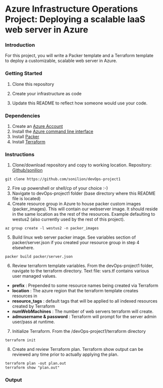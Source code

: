 # Azure Infrastructure Operations Project: Deploying a scalable IaaS web server in Azure

### Introduction
For this project, you will write a Packer template and a Terraform template to deploy a customizable, scalable web server in Azure.

### Getting Started
1. Clone this repository

2. Create your infrastructure as code

3. Update this README to reflect how someone would use your code.

### Dependencies
1. Create an [Azure Account](https://portal.azure.com)
2. Install the [Azure command line interface](https://docs.microsoft.com/en-us/cli/azure/install-azure-cli?view=azure-cli-latest)
3. Install [Packer](https://www.packer.io/downloads)
4. Install [Terraform](https://www.terraform.io/downloads.html)

### Instructions
1. Clone/download repository and copy to working location. Repository: [Github/sonilion](https://github.com/sonilion/devOps-project1)
```
git clone https://github.com/sonilion/devOps-project1
```
2. Fire up powershell or shell/cp of your choice :-)
3. Navigate to devOps-project1 folder (base directory where this README file is located)
4. Create resource group in Azure to house packer custom images (packer_images). This will contain our webserver image. It should reside in the same location as the rest of the resources.  Example defaulting to westus2 (also currently used by the rest of this project).  
```
az group create -l westus2 -n packer_images
```
5. Build linux web server packer image.  See variables section of packer/server.json if you created your resource group in step 4 elsewhere.
```
packer build packer/server.json
```
6. Review terraform template variables.  From the devOps-project1 folder, navigate to the terraform directory.  Text file: vars.tf contains various user managed values.

  * **prefix** : Prepended to some resource names being created via Terraform
  * **location** : The azure region that the terraform template creates resources in
  * **resource_tags** : default tags that will be applied to all indexed resources created by Terraform
  * **numWebMachines** : The number of web servers terraform will create.
  * **admusername & password** : Terraform will prompt for the server admin user/pass at runtime.

7. Initialize Terraform.  From the /devOps-project1/terraform directory
```
terraform init
```
8. Create and review Terraform plan.  Terraform show output can be reviewed any time prior to actually applying the plan.
```
terraform plan -out plan.out
terraform show "plan.out"
```
### Output
